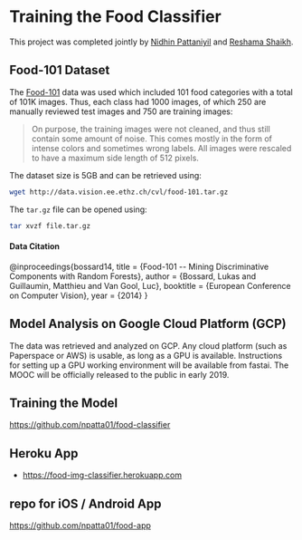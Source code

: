 # Training the Food Classifier

This project was completed jointly by [Nidhin Pattaniyil](https://www.linkedin.com/in/nidhinpattaniyil/) and [Reshama Shaikh](https://reshamas.github.io).

## Food-101 Dataset
The [Food-101](https://www.vision.ee.ethz.ch/datasets_extra/food-101/) data was used which included 101 food categories with a total of 101K images.  Thus, each class had 1000 images, of which 250 are manually reviewed test images and 750 are training images:    
>On purpose, the training images were not cleaned, and thus still contain some amount of noise. This comes mostly in the form of intense colors and sometimes wrong labels. All images were rescaled to have a maximum side length of 512 pixels.

The dataset size is 5GB and can be retrieved using:  
```bash
wget http://data.vision.ee.ethz.ch/cvl/food-101.tar.gz
```

The `tar.gz` file can be opened using:  
```bash
tar xvzf file.tar.gz
```
#### Data Citation
@inproceedings{bossard14,
  title = {Food-101 -- Mining Discriminative Components with Random Forests},
  author = {Bossard, Lukas and Guillaumin, Matthieu and Van Gool, Luc},
  booktitle = {European Conference on Computer Vision},
  year = {2014}
}

## Model Analysis on Google Cloud Platform (GCP)
The data was retrieved and analyzed on GCP.  Any cloud platform (such as Paperspace or AWS) is usable, as long as a GPU is available.  Instructions for setting up a GPU working environment will be available from fastai.  The MOOC will be officially released to the public in early 2019.




## Training the Model
https://github.com/npatta01/food-classifier

## Heroku App
- https://food-img-classifier.herokuapp.com



## repo for iOS / Android App
https://github.com/npatta01/food-app





